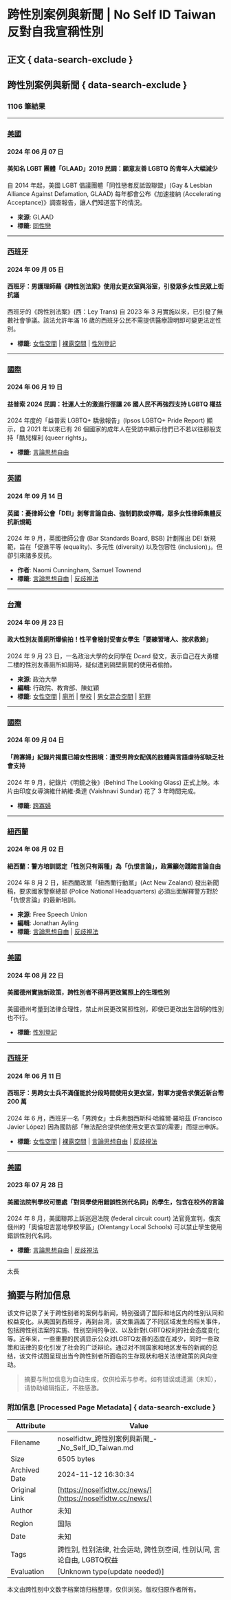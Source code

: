 # 跨性別案例與新聞 | No Self ID Taiwan 反對自我宣稱性別

## 正文 { data-search-exclude }


## 跨性別案例與新聞 { data-search-exclude }

### 1106 筆結果

---

### [美國](https://noselfidtw.cc/regions/%e7%be%8e%e5%9c%8b/)

#### 2024 年 06 月 07 日

#### 美知名 LGBT 團體「GLAAD」2019 民調：願意友善 LGBTQ 的青年人大幅減少

自 2014 年起，美國 LGBT 倡議團體「同性戀者反詆毁聯盟」(Gay & Lesbian Alliance Against Defamation, GLAAD) 每年都會公布《加速接納 (Accelerating Acceptance)》調查報告，讓人們知道當下的情況。

- **來源**: GLAAD
- **標籤**: [同性戀](https://noselfidtw.cc/tags/%e5%90%8c%e6%80%a7%e6%88%80/) 

---

### [西班牙](https://noselfidtw.cc/regions/%e8%a5%bf%e7%8f%ad%e7%89%99/)

#### 2024 年 09 月 05 日

#### 西班牙：男護理師藉《跨性別法案》使用女更衣室與浴室，引發眾多女性民眾上街抗議

西班牙的《跨性別法案》(西：Ley Trans) 自 2023 年 3 月實施以來，已引發了無數社會爭議。該法允許年滿 16 歲的西班牙公民不需提供醫療證明即可變更法定性別。

- **標籤**: [女性空間](https://noselfidtw.cc/tags/%e5%a5%b3%e6%80%a7%e7%a9%ba%e9%96%93/) | [裸露空間](https://noselfidtw.cc/tags/%e8%a3%b8%e9%9c%b2%e7%a9%ba%e9%96%93/) | [性別登記](https://noselfidtw.cc/tags/%e6%80%a7%e5%88%a5%e7%99%bb%e8%a8%98/)

---

### [國際](https://noselfidtw.cc/regions/%e5%9c%8b%e9%9a%9b/)

#### 2024 年 06 月 19 日

#### 益普索 2024 民調：社運人士的激進行徑讓 26 國人民不再強烈支持 LGBTQ 權益

2024 年度的「益普索 LGBTQ+ 驕傲報告」(Ipsos LGBTQ+ Pride Report) 顯示，自 2021 年以來已有 26 個國家的成年人在受訪中顯示他們已不若以往那般支持「酷兒權利 (queer rights」。

- **標籤**: [言論思想自由](https://noselfidtw.cc/tags/%e8%a8%80%e8%ab%96%e6%80%9d%e6%83%b3%e8%87%aa%e7%94%b1/) 

---

### [英國](https://noselfidtw.cc/regions/%e8%8b%b1%e5%9c%8b/)

#### 2024 年 09 月 14 日

#### 英國：憂律師公會「DEI」剝奪言論自由、強制罰款或停職，眾多女性律師集體反抗新規範

2024 年 9 月，英國律師公會 (Bar Standards Board, BSB) 計劃推出 DEI 新規範，旨在「促進平等 (equality)、多元性 (diversity) 以及包容性 (inclusion)」。但卻引來諸多反抗。

- **作者**: Naomi Cunningham, Samuel Townend
- **標籤**: [言論思想自由](https://noselfidtw.cc/tags/%e8%a8%80%e8%ab%96%e6%80%9d%e6%83%b3%e8%87%aa%e7%94%b1/) | [反歧視法](https://noselfidtw.cc/tags/%e5%8f%8d%e6%ad%a7%e8%a6%96%e6%b3%95/)

---

### [台灣](https://noselfidtw.cc/regions/%e5%8f%b0%e7%81%a3/)

#### 2024 年 09 月 23 日

#### 政大性別友善廁所爆偷拍！性平會檢討受害女學生「要練習堵人、按求救鈴」

2024 年 9 月 23 日，一名政治大學的女同學在 Dcard 發文，表示自己在大勇樓二樓的性別友善廁所如廁時，疑似遭到隔壁廁間的使用者偷拍。

- **來源**: 政治大學
- **編輯**: 行政院、教育部、陳虹穎
- **標籤**: [女性空間](https://noselfidtw.cc/tags/%e5%a5%b3%e6%80%a7%e7%a9%ba%e9%96%93/) | [廁所](https://noselfidtw.cc/tags/%e5%bb%81%e6%89%80/) | [學校](https://noselfidtw.cc/tags/%e5%ad%b8%e6%a0%a1/) | [男女混合空間](https://noselfidtw.cc/tags/%e7%94%b7%e5%a5%b3%e6%b7%b7%e5%90%88%e7%a9%ba%e9%96%93/) | [犯罪](https://noselfidtw.cc/tags/%e7%8a%af%e7%bd%aa/)

---

### [國際](https://noselfidtw.cc/regions/%e5%9c%8b%e9%9a%9b/)

#### 2024 年 09 月 04 日

#### 「跨寡婦」紀錄片揭露已婚女性困境：遭受男跨女配偶的肢體與言語虐待卻缺乏社會支持

2024 年 9 月，紀錄片《明鏡之後》(Behind The Looking Glass) 正式上映。本片由印度女導演維什納維·桑達 (Vaishnavi Sundar) 花了 3 年時間完成。

- **標籤**: [跨寡婦](https://noselfidtw.cc/tags/%e8%b7%a8%e5%af%a1%e5%a9%a6/)

---

### [紐西蘭](https://noselfidtw.cc/regions/%e7%b4%90%e8%a5%bf%e8%98%ad/)

#### 2024 年 08 月 02 日

#### 紐西蘭：警方培訓認定「性別只有兩種」為「仇恨言論」，政黨籲勿踐踏言論自由

2024 年 8 月 2 日，紐西蘭政黨「紐西蘭行動黨」(Act New Zealand) 發出新聞稿，要求國家警察總部 (Police National Headquarters) 必須出面解釋警方對於「仇恨言論」的最新培訓。

- **來源**: Free Speech Union
- **編輯**: Jonathan Ayling
- **標籤**: [言論思想自由](https://noselfidtw.cc/tags/%e8%a8%80%e8%ab%96%e6%80%9d%e6%83%b3%e8%87%aa%e7%94%b1/) | [反歧視法](https://noselfidtw.cc/tags/%e5%8f%8d%e6%ad%a7%e8%a6%96%e6%b3%95/)

---

### [美國](https://noselfidtw.cc/regions/%e7%be%8e%e5%9c%8b/)

#### 2024 年 08 月 22 日

#### 美國德州實施新政策，跨性別者不得再更改駕照上的生理性別

美國德州考量到法律合理性，禁止州民更改駕照性別，即使已更改出生證明的性別也不行。

- **標籤**: [性別登記](https://noselfidtw.cc/tags/%e6%80%a7%e5%88%a5%e7%99%bb%e8%a8%98/)

---

### [西班牙](https://noselfidtw.cc/regions/%e8%a5%bf%e7%8f%ad%e7%89%99/)

#### 2024 年 06 月 11 日

#### 西班牙：男跨女士兵不滿僅能於分段時間使用女更衣室，對軍方提告求償近新台幣 200 萬

2024 年 6 月，西班牙一名「男跨女」士兵弗朗西斯科·哈維爾·羅培茲 (Francisco Javier López) 因為國防部「無法配合提供他使用女更衣室的需要」而提出申訴。

- **標籤**: [女性空間](https://noselfidtw.cc/tags/%e5%a5%b3%e6%80%a7%e7%a9%ba%e9%96%93/) | [裸露空間](https://noselfidtw.cc/tags/%e8%a3%b8%e9%9c%b2%e7%a9%ba%e9%96%93/) | [言論思想自由](https://noselfidtw.cc/tags/%e8%a8%80%e8%ab%96%e6%80%9d%e6%83%b3%e8%87%aa%e7%94%b1/) | [反歧視法](https://noselfidtw.cc/tags/%e5%8f%8d%e6%ad%a7%e8%a6%96%e6%b3%95/)

---

### [美國](https://noselfidtw.cc/regions/%e7%be%8e%e5%9c%8b/)

#### 2023 年 07 月 28 日

#### 美國法院判學校可懲處「對同學使用錯誤性別代名詞」的學生，包含在校外的言論

2024 年 8 月，美國聯邦上訴巡迴法院 (federal circuit court) 法官竟宣判，俄亥俄州的「奧倫坦吉當地學校學區」(Olentangy Local Schools) 可以禁止學生使用錯誤性別代名詞。

- **標籤**: [言論思想自由](https://noselfidtw.cc/tags/%e8%a8%80%e8%ab%96%e6%80%9d%e6%83%b3%e8%87%aa%e7%94%b1/) | [反歧視法](https://noselfidtw.cc/tags/%e5%8f%8d%e6%ad%a7%e8%a6%96%e6%b3%95/) 

--- 

太長
<!-- tcd_original_link https://noselfidtw.cc/news/ -->
## 摘要与附加信息

<!-- tcd_abstract -->
该文件记录了关于跨性别者的案例与新闻，特别强调了国际和地区内的性别认同和权益变化。从美国到西班牙，再到台湾，该文集涵盖了不同区域发生的相关事件，包括跨性别法案的实施、性别空间的争议、以及針對LGBTQ权利的社会态度变化等。近年来，一些重要的民调显示公众对LGBTQ友善的态度在减少，同时一些政策和法律的变化引发了社会的广泛辩论。通过对不同国家和地区发布的新闻的总结，该文件试图呈现出当今跨性别者所面临的生存现状和相关法律政策的风向变动。
<!-- tcd_abstract_end -->

> 摘要与附加信息为自动生成，仅供检索与参考。如有错误或遗漏（未知），请协助编辑指正，不胜感激。

### 附加信息 [Processed Page Metadata] { data-search-exclude }

| Attribute       | Value                                  |
|-----------------|----------------------------------------|
| Filename        | noselfidtw_跨性別案例與新聞_-_No_Self_ID_Taiwan.md                             |
| Size            | 6505 bytes                           |
| Archived Date   | 2024-11-12 16:30:34                             |
| Original Link   | [https://noselfidtw.cc/news/](https://noselfidtw.cc/news/)                       |
| Author          | 未知                               |
| Region          | 国际                               |
| Date            | 未知                                 |
| Tags            | 跨性别, 性别法律, 社会运动, 跨性别空间, 性别认同, 言论自由, LGBTQ权益                                 |
| Evaluation            | [Unknown type(update needed)]                                 |
<!-- tcd_table_end -->

本文由跨性别中文数字档案馆归档整理，仅供浏览。版权归原作者所有。
